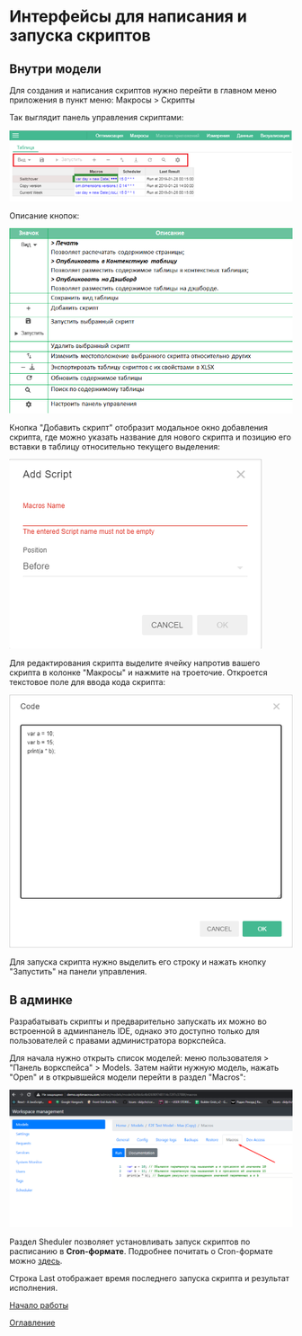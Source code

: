 # Интерфейсы для написания и запуска скриптов

## Внутри модели

Для создания и написания скриптов нужно перейти в главном меню приложения в пункт меню: 
Макросы > Скрипты

Так выглядит панель управления скриптами:

![](../pictures/toolbarOfScripts.png)

Описание кнопок:

![](../pictures/manualButtons.png)

Кнопка "Добавить скрипт" отобразит модальное окно добавления скрипта, где можно указать название для нового скрипта и
позицию его вставки в таблицу относительно текущего выделения:

![](../pictures/modalAddScript.png)

Для редактирования скрипта выделите ячейку напротив вашего скрипта в колонке "Макросы" и нажмите на троеточие. Откроется текстовое поле для ввода кода скрипта:
 
![](../pictures/scriptTextarea.png)

Для запуска скрипта нужно выделить его строку и нажать кнопку "Запустить" на панели управления.
 
## В админке

Разрабатывать скрипты и предварительно запускать их можно во встроенной в админпанель IDE, однако это доступно только для пользователей с правами администратора воркспейса.

Для начала нужно открыть список моделей: меню пользователя > "Панель воркспейса" > Models. Затем найти нужную модель, нажать "Open" и в открывшейся модели перейти в раздел "Macros":
 
 ![](../pictures/macrosTab.png)
 
Раздел Sheduler позволяет установливать запуск скриптов по расписанию в **Cron-формате**. Подробнее почитать о Cron-формате можно [здесь](http://www.nncron.ru/nncronlt/help/RU/working/cron-format.htm). 
 
Строка Last отображает время последнего запуска скрипта и результат исполнения.

[Начало работы](gettingStarted.md)

[Оглавление](../README.md)